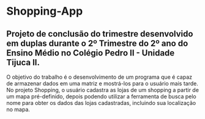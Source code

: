 # Shopping-App

<h2>Projeto de conclusão do trimestre desenvolvido em duplas durante o 2º Trimestre do 2º ano do Ensino Médio no Colégio Pedro II - Unidade Tijuca II.</h2>

O objetivo do trabalho é o desenvolvimento de um programa que é capaz de armazenar dados em uma matriz e mostrá-los para o
usuário mais tarde. No projeto Shopping, o usuário cadastra as lojas de um shopping a partir de um mapa pré-definido, depois podendo utilizar a ferramenta de busca pelo nome para obter os dados das lojas cadastradas, incluindo sua localização no mapa.
